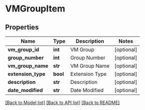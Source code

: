 # VMGroupItem

## Properties
Name | Type | Description | Notes
------------ | ------------- | ------------- | -------------
**vm_group_id** | **int** | VM Group | [optional] 
**group_number** | **int** | Group Number | [optional] 
**vm_group_name** | **str** | VM Group Name | [optional] 
**extension_type** | **bool** | Extension Type | [optional] 
**description** | **str** | Description | [optional] 
**date_modified** | **str** | Date Modified | [optional] 

[[Back to Model list]](../README.md#documentation-for-models) [[Back to API list]](../README.md#documentation-for-api-endpoints) [[Back to README]](../README.md)


